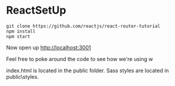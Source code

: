 # ReactSetUp

```
git clone https://github.com/reactjs/react-router-tutorial
npm install
npm start
```

Now open up [http://localhost:3001](http://localhost:3001)

Feel free to poke around the code to see how we're using w

index.html is located in the public folder.
Sass styles are located in public\styles.
